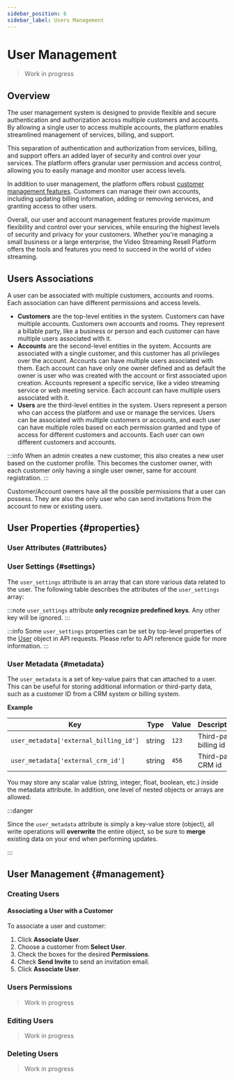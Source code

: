 ```yaml
---
sidebar_position: 6
sidebar_label: Users Management
---
```


# User Management 

> Work in progress

## Overview

The user management system is designed to provide flexible and secure authentication and authorization across multiple customers and accounts. By allowing a single user to access multiple accounts, the platform enables streamlined management of services, billing, and support.

This separation of authentication and authorization from services, billing, and support offers an added layer of security and control over your services. The platform offers granular user permission and access control, allowing you to easily manage and monitor user access levels.

In addition to user management, the platform offers robust [customer management features](/docs/administration/customers). Customers can manage their own accounts, including updating billing information, adding or removing services, and granting access to other users.

Overall, our user and account management features provide maximum flexibility and control over your services, while ensuring the highest levels of security and privacy for your customers. Whether you're managing a small business or a large enterprise, the Video Streaming Resell Platform offers the tools and features you need to succeed in the world of video streaming.

## Users Associations

A user can be associated with multiple customers, accounts and rooms. Each association can have different permissions and access levels.

* **Customers** are the top-level entities in the system. Customers can have multiple accounts. Customers own accounts and rooms. They represent a billable party, like a business or person and each customer can have multiple users associated with it.
* **Accounts** are the second-level entities in the system. Accounts are associated with a single customer, and this customer has all privileges over the account. Accounts can have multiple users associated with them. Each account can have only one owner defined and as default the owner is user who was created with the account or first associated upon creation. Accounts represent a specific service, like a video streaming service or web meeting service. Each account can have multiple users associated with it.
* **Users** are the third-level entities in the system. Users represent a person who can access the platform and use or manage the services. Users can be associated with multiple customers or accounts, and each user can have multiple roles based on each permission granted and type of access for different customers and accounts. Each user can own different customers and accounts.

:::info
When an admin creates a new customer, this also creates a new user based on the customer profile. This becomes the customer owner, with each customer only having a single user owner, same for account registration.
:::

Customer/Account owners have all the possible permissions that a user can possess. They are also the only user who can send invitations from the account to new or existing users.

## User Properties {#properties}

### User Attributes {#attributes}

### User Settings {#settings}

The `user_settings` attribute is an array that can store various data related to the user. The following table describes the attributes of the `user_settings` array:

:::note
`user_settings` attribute **only recognize predefined keys**. Any other key will be ignored.
:::

:::info
Some `user_settings` properties can be set by top-level properties of the [User](/docs/administration/users) object in API requests. Please refer to API reference guide for more information.
:::

### User Metadata {#metadata}

The `user_metadata` is a set of key-value pairs that can attached to a user. This can be useful for storing additional information or third-party data, such as a customer ID from a CRM system or billing system.

**Example**

| Key                                    | Type   | Value  | Description            |
|----------------------------------------|--------|--------|------------------------|
| `user_metadata['external_billing_id']` | string | `123`  | Third-party billing id |
| `user_metadata['external_crm_id']`     | string | `456`  | Third-party CRM id     |

You may store any scalar value (string, integer, float, boolean, etc.) inside the metadata attribute. In addition, one level of nested objects or arrays are allowed.

:::danger

Since the `user_metadata` attribute is simply a key-value store (object), all write operations will **overwrite** the entire object, so be sure to **merge** existing data on your end when performing updates.

:::

## User Management {#management}

### Creating Users

#### Associating a User with a Customer

To associate a user and customer:

1. Click **Associate User**.
2. Choose a customer from **Select User**.
3. Check the boxes for the desired **Permissions**.
4. Check **Send Invite** to send an invitation email.
5. Click **Associate User**.

### Users Permissions

> Work in progress

### Editing Users

> Work in progress

### Deleting Users

> Work in progress